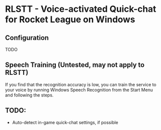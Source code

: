 # RLSTT - Voice-activated Quick-chat for Rocket League on Windows

## Configuration

TODO

## Speech Training (Untested, may not apply to RLSTT)

If you find that the recognition accuracy is low, you can train the service to your voice by running Windows Speech Recognition from the Start Menu and following the steps.

## TODO:
* Auto-detect in-game quick-chat settings, if possible
